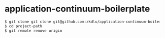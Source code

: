 # application-continuum-boilerplate


```bash
$ git clone git clone git@github.com:zkdlu/application-continuum-boilerplate.git project-path
$ cd project-path
$ git remote remove origin
```
